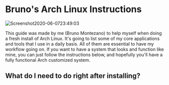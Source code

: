 # Bruno's Arch Linux Instructions


![Screenshot2020-06-0723:49:03](https://user-images.githubusercontent.com/65104127/83988413-a9c5e880-a932-11ea-8aa0-16465fd28b61.png)

This guide was made by me (Bruno Montezano) to help myself when doing a fresh install of Arch Linux. It's going to list some of my core applications and tools that I use in a daily basis. All of them are essential to have my workflow going on. If you want to have a system that looks and function like mine, you can just follow the instructions below, and hopefully you'll have a fully functional Arch customized system.

## What do I need to do right after installing?


